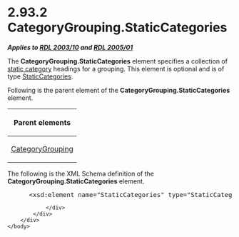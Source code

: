 <html dir="LTR" xmlns:mshelp="http://msdn.microsoft.com/mshelp" xmlns:ddue="http://ddue.schemas.microsoft.com/authoring/2003/5" xmlns:xlink="http://www.w3.org/1999/xlink" xmlns:tool="http://www.microsoft.com/tooltip">
    <head>
        <meta http-equiv="Content-Type" content="text/html; CHARSET=utf-8"></meta>
        <meta name="save" content="history"></meta>
        <title>2.93.2 CategoryGrouping.StaticCategories</title>
        <xml>
            <mshelp:toctitle title="2.93.2 CategoryGrouping.StaticCategories"></mshelp:toctitle>
            <mshelp:rltitle title="[MS-RDL]: CategoryGrouping.StaticCategories"></mshelp:rltitle>
            <mshelp:keyword index="A" term="933ac037-f12b-45de-8731-cb24c952ea7a"></mshelp:keyword>
            <mshelp:attr name="DCSext.ContentType" value="open specification"></mshelp:attr>
            <mshelp:attr name="AssetID" value="933ac037-f12b-45de-8731-cb24c952ea7a"></mshelp:attr>
            <mshelp:attr name="TopicType" value="kbRef"></mshelp:attr>
            <mshelp:attr name="DCSext.Title" value="[MS-RDL]: CategoryGrouping.StaticCategories" />
        </xml>
    </head>
    <body>
        <div id="header">
            <h1 class="heading">2.93.2 CategoryGrouping.StaticCategories</h1>
        </div>
        <div id="mainSection">
            <div id="mainBody">
                <div id="allHistory" class="saveHistory"></div>
                <div id="sectionSection0" class="section" name="collapseableSection">
                    

<p><b><i>Applies to </i></b><a href="a7e2ad00-07c8-4f6d-80ab-3ad55df7b233.htm"><b><i>RDL 2003/10</i></b></a><b>
<i>and </i></b><a href="3ebe2912-4958-4832-b391-cad1f5e13338.htm"><b><i>RDL 2005/01</i></b></a></p>

<p>The <b>CategoryGrouping.StaticCategories</b> element
specifies a collection of <a href="b2482b3f-74ab-4ca8-a9e5-c07955011743.htm#gt_6bb835de-d1eb-430a-83d2-5b7e32b35e33">static
category</a> headings for a grouping. This element is optional and is of type <a href="70a45a24-fac1-4da4-b787-94efd2c7b054.htm">StaticCategories</a>.</p>

<p>Following is the parent element of the <b>CategoryGrouping.StaticCategories</b>
element.</p>

<table>
 <thead>
  <tr>
   <th>
   <p>Parent elements</p>
   </th>
  </tr>
 </thead>
 <tr>
  <td>
  <p><a href="d7700c56-4b08-4c2c-a5c3-e4acee14b5f9.htm">CategoryGrouping</a></p>
  </td>
 </tr>
</table>

<p>The following is the XML Schema definition of the <b>CategoryGrouping.StaticCategories</b>
element.</p>

<dl>
<dd>
<div><pre> &lt;xsd:element name=&quot;StaticCategories&quot; type=&quot;StaticCategoriesType&quot; minOccurs=&quot;0&quot; /&gt;
</pre></div>
</dd></dl>


                </div>
            </div>
        </div>
    </body>
</html>